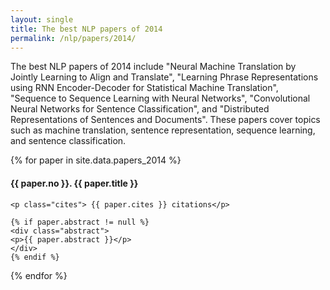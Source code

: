 ```yaml
---
layout: single
title: The best NLP papers of 2014
permalink: /nlp/papers/2014/
---
```


<div>
<p class="featured_snippet">The best NLP papers of 2014 include "Neural Machine Translation by Jointly Learning to Align and Translate", "Learning Phrase Representations using RNN Encoder-Decoder for Statistical Machine Translation", "Sequence to Sequence Learning with Neural Networks", "Convolutional Neural Networks for Sentence Classification", and "Distributed Representations of Sentences and Documents". These papers cover topics such as machine translation, sentence representation, sequence learning, and sentence classification.</p>
{% for paper in site.data.papers_2014 %}
    <h4>{{ paper.no }}. <a href="{{ paper.url }}" style="text-decoration:none">{{ paper.title }}</a></h4>

    <p class="cites"> {{ paper.cites }} citations</p>

    {% if paper.abstract != null %}
    <div class="abstract">
    <p>{{ paper.abstract }}</p>
    </div>
    {% endif %}
{% endfor %}
</div>

